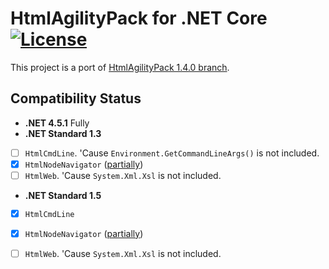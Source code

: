 # HtmlAgilityPack for .NET Core  [![License][License]](LICENSE-2.0.txt)

This project is a port of [HtmlAgilityPack 1.4.0 branch](https://htmlagilitypack.codeplex.com/SourceControl/latest#Branches/1.4.0/).

[License]: https://img.shields.io/badge/license-Apache_2.0-blue.svg?style=flat-square

## Compatibility Status

+ **.NET 4.5.1** Fully
+ **.NET Standard 1.3**
 - [ ] `HtmlCmdLine`. 'Cause `Environment.GetCommandLineArgs()` is not included.
 - [x] `HtmlNodeNavigator` ([partially](src/DevZH.HtmlAgilityPack/HtmlAgilityPack.cs#L723-729))
 - [ ] `HtmlWeb`. 'Cause `System.Xml.Xsl` is not included.
+ **.NET Standard 1.5**
 - [x] `HtmlCmdLine`
 - [x] `HtmlNodeNavigator` ([partially](src/DevZH.HtmlAgilityPack/HtmlAgilityPack.cs#L723-729))
 - [ ] `HtmlWeb`. 'Cause `System.Xml.Xsl` is not included.

